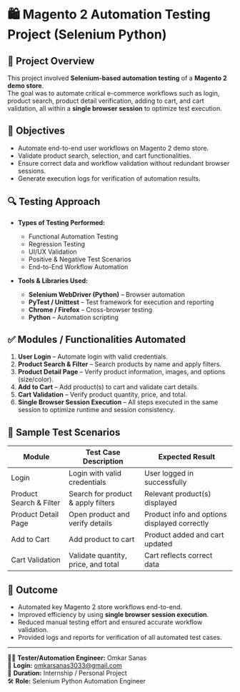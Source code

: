 # 🛍️ Magento 2 Automation Testing Project (Selenium Python)

## 📌 Project Overview
This project involved **Selenium-based automation testing** of a **Magento 2 demo store**.  
The goal was to automate critical e-commerce workflows such as login, product search, product detail verification, adding to cart, and cart validation, all within a **single browser session** to optimize test execution.

## 🎯 Objectives
- Automate end-to-end user workflows on Magento 2 demo store.  
- Validate product search, selection, and cart functionalities.  
- Ensure correct data and workflow validation without redundant browser sessions.  
- Generate execution logs for verification of automation results.

## 🔍 Testing Approach
- **Types of Testing Performed:**
  - Functional Automation Testing
  - Regression Testing
  - UI/UX Validation
  - Positive & Negative Test Scenarios
  - End-to-End Workflow Automation

- **Tools & Libraries Used:**
  - **Selenium WebDriver (Python)** – Browser automation  
  - **PyTest / Unittest** – Test framework for execution and reporting  
  - **Chrome / Firefox** – Cross-browser testing  
  - **Python** – Automation scripting  

## ✅ Modules / Functionalities Automated
1. **User Login** – Automate login with valid credentials.  
2. **Product Search & Filter** – Search products by name and apply filters.  
3. **Product Detail Page** – Verify product information, images, and options (size/color).  
4. **Add to Cart** – Add product(s) to cart and validate cart details.  
5. **Cart Validation** – Verify product quantity, price, and total.  
6. **Single Browser Session Execution** – All steps executed in the same session to optimize runtime and session consistency.  

## 📝 Sample Test Scenarios
| Module                   | Test Case Description                                | Expected Result |
|---------------------------|------------------------------------------------------|----------------|
| Login                     | Login with valid credentials                         | User logged in successfully |
| Product Search & Filter   | Search for product & apply filters                  | Relevant product(s) displayed |
| Product Detail Page       | Open product and verify details                      | Product info and options displayed correctly |
| Add to Cart               | Add product to cart                                  | Product added and cart updated |
| Cart Validation           | Validate quantity, price, and total                 | Cart reflects correct data |

## 🚀 Outcome
- Automated key Magento 2 store workflows end-to-end.  
- Improved efficiency by using **single browser session execution**.  
- Reduced manual testing effort and ensured accurate workflow validation.  
- Provided logs and reports for verification of all automated test cases.

---
👨‍💻 **Tester/Automation Engineer:** Omkar Sanas  
📧 **Login:** omkarsanas3033@gmail.com  
📅 **Duration:** Internship / Personal Project  
🛠️ **Role:** Selenium Python Automation Engineer  

